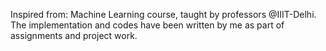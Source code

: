 Inspired from: Machine Learning course, taught by professors @IIIT-Delhi.
The implementation and codes have been written by me as part of assignments and project work.
